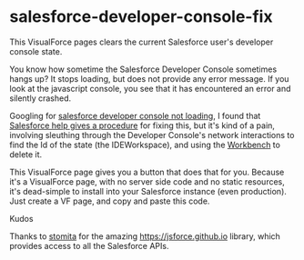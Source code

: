 # salesforce-developer-console-fix
This VisualForce pages clears the current Salesforce user's developer console state.

You know how sometime the Salesforce Developer Console sometimes hangs up? It stops loading, but does not provide any error message. If you look at the javascript console, you see that it has encountered an error and silently crashed.

Googling for [salesforce developer console not loading](https://www.google.com/search?client=safari&rls=en&q=salesforce+developer+console+not+loading), I found that [Salesforce help gives a procedure](https://help.salesforce.com/articleView?id=000205964&language=en_US&type=1) for fixing this, but it's kind of a pain, involving sleuthing through the Developer Console's network interactions to find the Id of the state (the IDEWorkspace), and using the [Workbench](https://workbench.developerforce.com/login.php) to delete it.

This VisualForce page gives you a button that does that for you. Because it's a VisualForce page, with no server side code and no static resources, it's dead-simple to install into your Salesforce instance (even production). Just create a VF page, and copy and paste this code.

Kudos

Thanks to [stomita](https://github.com/stomita) for the amazing https://jsforce.github.io library, which provides access to all the Salesforce APIs.

